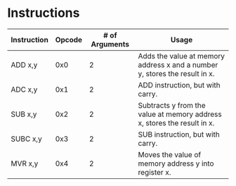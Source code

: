 # Instructions

| Instruction | Opcode | # of Arguments | Usage                                                                      |
| ----------- | ------ | -------------- | -------------------------------------------------------------------------- |
| ADD x,y     | 0x0    | 2              | Adds the value at memory address x and a number y, stores the result in x. |
| ADC x,y     | 0x1    | 2              | ADD instruction, but with carry.                                           |
| SUB x,y     | 0x2    | 2              | Subtracts y from the value at memory address x, stores the result in x.    |
| SUBC x,y    | 0x3    | 2              | SUB instruction, but with carry.                                           |
| MVR x,y     | 0x4    | 2              | Moves the value of memory address y into register x.                       |
